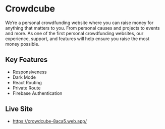# Crowdcube

We’re a personal crowdfunding website where you can raise money for anything that matters to you. From personal causes and projects to events and more.
As one of the first personal crowdfunding websites, our experience, support, and features will help ensure you raise the most money possible.

## Key Features

- Responsiveness
- Dark Mode
- React Routing
- Private Route
- Firebase Authentication

## Live Site

- https://crowdcube-8aca5.web.app/
